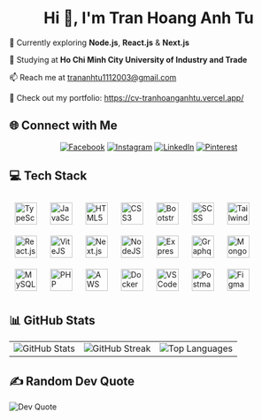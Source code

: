 <h1 align="center">Hi 👋, I'm Tran Hoang Anh Tu</h1> 
<p>🌱 Currently exploring <strong>Node.js</strong>, <strong>React.js</strong> & <strong>Next.js</strong></p> 
<p>🔭 Studying at <strong>Ho Chi Minh City University of Industry and Trade</strong></p> 
<p>📫 Reach me at <a href="mailto:trananhtu1112003@gmail.com">trananhtu1112003@gmail.com</a></p> 
<p>💼 Check out my portfolio: <a href="https://cv-tranhoanganhtu.vercel.app/">https://cv-tranhoanganhtu.vercel.app/</a></p>  

## 🌐 Connect with Me
<div align="center">   
  <a href="https://facebook.com/trhgatu"><img src="https://img.shields.io/badge/Facebook-%231877F2.svg?style=for-the-badge&logo=Facebook&logoColor=white" alt="Facebook"/></a>   
  <a href="https://instagram.com/th_atu"><img src="https://img.shields.io/badge/Instagram-%23E4405F.svg?style=for-the-badge&logo=Instagram&logoColor=white" alt="Instagram"/></a>   
  <a href="https://linkedin.com/in/tranhoanganhtu"><img src="https://img.shields.io/badge/LinkedIn-%230077B5.svg?style=for-the-badge&logo=linkedin&logoColor=white" alt="LinkedIn"/></a>   
  <a href="https://pinterest.com/trhgatu"><img src="https://img.shields.io/badge/Pinterest-%23E60023.svg?style=for-the-badge&logo=Pinterest&logoColor=white" alt="Pinterest"/></a> 
</div>  

## 💻 Tech Stack

<div align="left">
  <!-- Frontend Technologies -->
  <img src="https://cdn.jsdelivr.net/npm/devicon/icons/typescript/typescript-original.svg" alt="TypeScript" width="40" height="40" style="margin: 10px;"/>
  <img src="https://cdn.jsdelivr.net/npm/devicon/icons/javascript/javascript-original.svg" alt="JavaScript" width="40" height="40" style="margin: 10px;"/>
  <img src="https://cdn.jsdelivr.net/npm/devicon/icons/html5/html5-original.svg" alt="HTML5" width="40" height="40" style="margin: 10px;"/>
  <img src="https://cdn.jsdelivr.net/npm/devicon/icons/css3/css3-original.svg" alt="CSS3" width="40" height="40" style="margin: 10px;"/>
  <img src="https://cdn.jsdelivr.net/npm/devicon/icons/bootstrap/bootstrap-original.svg" alt="Bootstrap" width="40" height="40" style="margin: 10px;"/>
  <img src="https://cdn.jsdelivr.net/npm/devicon/icons/sass/sass-original.svg" alt="SCSS" width="40" height="40" style="margin: 10px;"/>
  <img src="https://cdn.jsdelivr.net/gh/devicons/devicon@latest/icons/tailwindcss/tailwindcss-original.svg" alt="TailwindCSS" width="40" height="40" style="margin: 10px;" />
  <img src="https://cdn.jsdelivr.net/npm/devicon/icons/react/react-original.svg" alt="React.js" width="40" height="40" style="margin: 10px;"/>
  <img src="https://cdn.jsdelivr.net/gh/devicons/devicon@latest/icons/vitejs/vitejs-original.svg" alt="ViteJS" width="40" height="40" style="margin: 10px;" />
  <img src="https://cdn.jsdelivr.net/npm/devicon/icons/nextjs/nextjs-original.svg" alt="Next.js" width="40" height="40" style="margin: 10px;"/>
  
  <!-- Backend Technologies -->
  <img src="https://cdn.jsdelivr.net/gh/devicons/devicon@latest/icons/nodejs/nodejs-original-wordmark.svg" alt="NodeJS" width="40" height="40" style="margin: 10px;" />
  <img src="https://cdn.jsdelivr.net/gh/devicons/devicon@latest/icons/express/express-original.svg" alt="ExpressJS" width="40" height="40" style="margin: 10px;" />
  <img src="https://cdn.jsdelivr.net/gh/devicons/devicon@latest/icons/graphql/graphql-plain.svg" alt="Graphql" width="40" height="40" style="margin: 10px;" />
  <!-- Databases -->
  <img src="https://cdn.jsdelivr.net/npm/devicon/icons/mongodb/mongodb-original.svg" alt="MongoDB" width="40" height="40" style="margin: 10px;"/>
  <img src="https://cdn.jsdelivr.net/npm/devicon/icons/mysql/mysql-original.svg" alt="MySQL" width="40" height="40" style="margin: 10px;"/>
  <img src="https://cdn.jsdelivr.net/npm/devicon/icons/php/php-original.svg" alt="PHP" width="40" height="40" style="margin: 10px;"/>
  
  <!-- DevOps & Tools -->
  <img src="https://cdn.jsdelivr.net/gh/devicons/devicon@latest/icons/amazonwebservices/amazonwebservices-original-wordmark.svg" alt="AWS" width="40" height="40" style="margin: 10px;" />
  <img src="https://cdn.jsdelivr.net/gh/devicons/devicon@latest/icons/docker/docker-original.svg" alt="Docker" width="40" height="40" style="margin: 10px;" />
  <img src="https://cdn.jsdelivr.net/gh/devicons/devicon@latest/icons/vscode/vscode-original.svg" alt="VSCode" width="40" height="40" style="margin: 10px;" />
  <img src="https://cdn.jsdelivr.net/gh/devicons/devicon@latest/icons/postman/postman-original.svg" alt="Postman" width="40" height="40" style="margin: 10px;" />
  <img src="https://cdn.jsdelivr.net/gh/devicons/devicon@latest/icons/figma/figma-original.svg" alt="Figma" width="40" height="40" style="margin: 10px;" />
</div>


## 📊 GitHub Stats
<table style="border: none; border-collapse: collapse;">
  <tr>
    <td>
      <img src="https://github-readme-stats.vercel.app/api?username=trhgatu&theme=dark&hide_border=false&include_all_commits=true&count_private=true" alt="GitHub Stats"/>
    </td>
    <td>
      <img src="https://github-readme-streak-stats.herokuapp.com/?user=trhgatu&theme=dark&hide_border=false" alt="GitHub Streak"/>
    </td>
    <td>
      <img src="https://github-readme-stats.vercel.app/api/top-langs/?username=trhgatu&theme=dark&hide_border=false&include_all_commits=true&count_private=true&layout=compact" alt="Top Languages"/>
    </td>
  </tr>
</table>

## ✍️ Random Dev Quote
<div width="100%">   
  <img src="https://quotes-github-readme.vercel.app/api?type=vertical&theme=tokyonight" alt="Dev Quote"/> 
</div>
